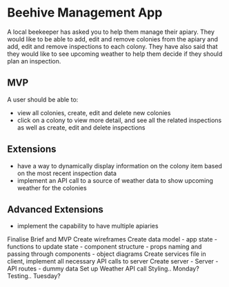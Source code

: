 # Beehive Management App

A local beekeeper has asked you to help them manage their apiary. They would like to be able to add, edit and remove colonies from the apiary and add, edit and remove inspections to each colony. They have also said that they would like to see upcoming weather to help them decide if they should plan an inspection.

## MVP

A user should be able to:

- view all colonies, create, edit and delete new colonies
- click on a colony to view more detail, and see all the related inspections as well as create, edit and delete inspections

## Extensions

- have a way to dynamically display information on the colony item based on the most recent inspection data
- implement an API call to a source of weather data to show upcoming weather for the colonies

## Advanced Extensions

- implement the capability to have multiple apiaries



Finalise Brief and MVP
Create wireframes
Create data model
	- app state
	- functions to update state
	- component structure
	- props naming and passing through components
	- object diagrams
Create services file in client, implement all necessary API calls to server
Create server
	- Server
	- API routes
	- dummy data
Set up Weather API call
Styling.. Monday?
Testing.. Tuesday?